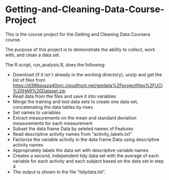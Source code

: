 # Getting-and-Cleaning-Data-Course-Project

This is the course project for the Getting and Cleaning Data Coursera course. 

The purpose of this project is to demonstrate the ability to collect, work with, and clean a data set. 

The R script, run_analysis.R, does the following:

- Download (if it isn´t already in the working directory), unzip and get the list of files from  https://d396qusza40orc.cloudfront.net/getdata%2Fprojectfiles%2FUCI%20HAR%20Dataset.zip 
- Read data from the files and save it into variables
- Merge the training and test data sets to create one data set, concatenating the data tables by rows
- Set names to variables
- Extract measurements on the mean and standard deviation measurements for each measurement 
- Subset the data frame Data by seleted names of Features
- Read descriptive activity names from “activity_labels.txt”
- Factorize the variable activity in the data frame Data using descriptive activity names
- Appropriately labels the data set with descriptive variable names 
- Creates a second, independent tidy data set with the average of each variable for each activity and each subject based on the data set in step 4
- The output is shown in the file "tidydata.txt".
